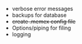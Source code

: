 - verbose error messages
- backups for database
- ~~create .memex config file~~
- Options/piping for filing
- logging